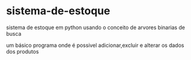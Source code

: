 # sistema-de-estoque
sistema de estoque em python usando o conceito de arvores binarias de busca

um básico programa onde é possivel adicionar,excluir e alterar os dados dos produtos
